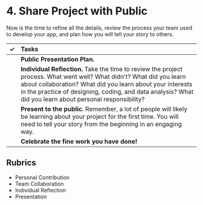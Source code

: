 # 4. Share Project with Public

Now is the time to refine all the details, review the process your team used to develop your app, and plan how you will tell your story to others.

| **✓** | **Tasks** |
| :---: | :--- |
|  | **Public Presentation Plan.** |
|  | **Individual Reflection.** Take the time to review the project process. What went well? What didn't? What did you learn about collaboration? What did you learn about your interests in the practice of designing, coding, and data analysis? What did you learn about personal responsibility? |
|  | **Present to the public.** Remember, a lot of people will likely be learning about your project for the first time. You will need to tell your story from the beginning in an engaging way. |
|  | **Celebrate the fine work you have done!** |

## Rubrics

* Personal Contribution
* Team Collaboration
* Individual Reflection
* Presentation

